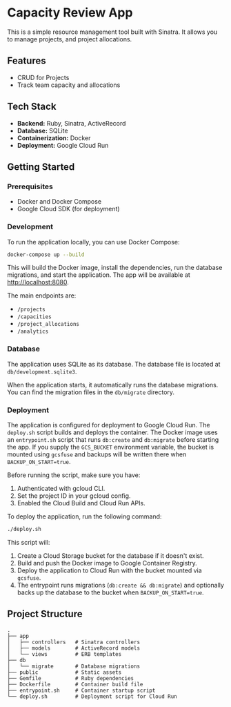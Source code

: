 # Capacity Review App

This is a simple resource management tool built with Sinatra. It allows you to manage projects, and project allocations.

## Features

*   CRUD for Projects
*   Track team capacity and allocations

## Tech Stack

*   **Backend:** Ruby, Sinatra, ActiveRecord
*   **Database:** SQLite
*   **Containerization:** Docker
*   **Deployment:** Google Cloud Run

## Getting Started

### Prerequisites

*   Docker and Docker Compose
*   Google Cloud SDK (for deployment)

### Development

To run the application locally, you can use Docker Compose:

```bash
docker-compose up --build
```

This will build the Docker image, install the dependencies, run the database migrations, and start the application. The app will be available at [http://localhost:8080](http://localhost:8080).

The main endpoints are:
- `/projects`
- `/capacities`
- `/project_allocations`
- `/analytics`

### Database

The application uses SQLite as its database. The database file is located at `db/development.sqlite3`.

When the application starts, it automatically runs the database migrations. You can find the migration files in the `db/migrate` directory.

### Deployment

The application is configured for deployment to Google Cloud Run. The `deploy.sh` script builds and deploys the container. The Docker image uses an `entrypoint.sh` script that runs `db:create` and `db:migrate` before starting the app. If you supply the `GCS_BUCKET` environment variable, the bucket is mounted using `gcsfuse` and backups will be written there when `BACKUP_ON_START=true`.

Before running the script, make sure you have:
1.  Authenticated with gcloud CLI.
2.  Set the project ID in your gcloud config.
3.  Enabled the Cloud Build and Cloud Run APIs.

To deploy the application, run the following command:

```bash
./deploy.sh
```

This script will:
1.  Create a Cloud Storage bucket for the database if it doesn't exist.
2.  Build and push the Docker image to Google Container Registry.
3.  Deploy the application to Cloud Run with the bucket mounted via `gcsfuse`.
4.  The entrypoint runs migrations (`db:create && db:migrate`) and optionally
    backs up the database to the bucket when `BACKUP_ON_START=true`.

## Project Structure

```
.
├── app
│   ├── controllers   # Sinatra controllers
│   ├── models        # ActiveRecord models
│   └── views         # ERB templates
├── db
│   └── migrate       # Database migrations
├── public            # Static assets
├── Gemfile           # Ruby dependencies
├── Dockerfile        # Container build file
├── entrypoint.sh     # Container startup script
└── deploy.sh         # Deployment script for Cloud Run
```
